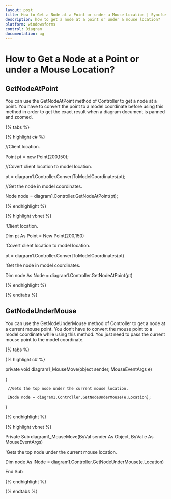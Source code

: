 ```yaml
---
layout: post
title: How to Get a Node at a Point or under a Mouse Location | Syncfusion®
description: how to get a node at a point or under a mouse location?
platform: windowsforms
control: Diagram
documentation: ug
---
```


# How to Get a Node at a Point or under a Mouse Location?

## GetNodeAtPoint 

You can use the GetNodeAtPoint method of Controller to get a node at a point. You have to convert the point to a model coordinate before using this method in order to get the exact result when a diagram document is panned and zoomed.

{% tabs %}

{% highlight c# %}

//Client location.

Point pt = new Point(200,150);

//Covert client location to model location.

pt = diagram1.Controller.ConvertToModelCoordinates(pt);

//Get the node in model coordinates. 

Node node = diagram1.Controller.GetNodeAtPoint(pt);

{% endhighlight %}

{% highlight vbnet %}

'Client location.

Dim pt As Point = New Point(200,150)

'Covert client location to model location.

pt = diagram1.Controller.ConvertToModelCoordinates(pt)

'Get the node in model coordinates. 

Dim node As Node = diagram1.Controller.GetNodeAtPoint(pt)

{% endhighlight %}

{% endtabs %}


## GetNodeUnderMouse 

You can use the GetNodeUnderMouse method of Controller to get a node at a current mouse point. You don’t have to convert the mouse point to a model coordinate while using this method. You just need to pass the current mouse point to the model coordinate.


{% tabs %}

{% highlight c# %}

private void diagram1_MouseMove(object sender, MouseEventArgs e)

{

     //Gets the top node under the current mouse location.

     INode node = diagram1.Controller.GetNodeUnderMouse(e.Location);

}

{% endhighlight %}

{% highlight vbnet %}

Private Sub diagram1_MouseMove(ByVal sender As Object, ByVal e As MouseEventArgs)

'Gets the top node under the current mouse location.

Dim node As INode = diagram1.Controller.GetNodeUnderMouse(e.Location)

End Sub

{% endhighlight %}

{% endtabs %}
